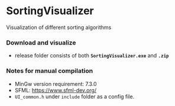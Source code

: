 # SortingVisualizer
Visualization of different sorting algorithms

### Download and visualize
- release folder consists of both **`SortingVisualizer.exe`** and **`.zip`**

### **Notes for manual compilation** 
- MinGw version requirement: 7.3.0
- SFML: https://www.sfml-dev.org/
- `UI_common.h` under `include` folder as a config file.
